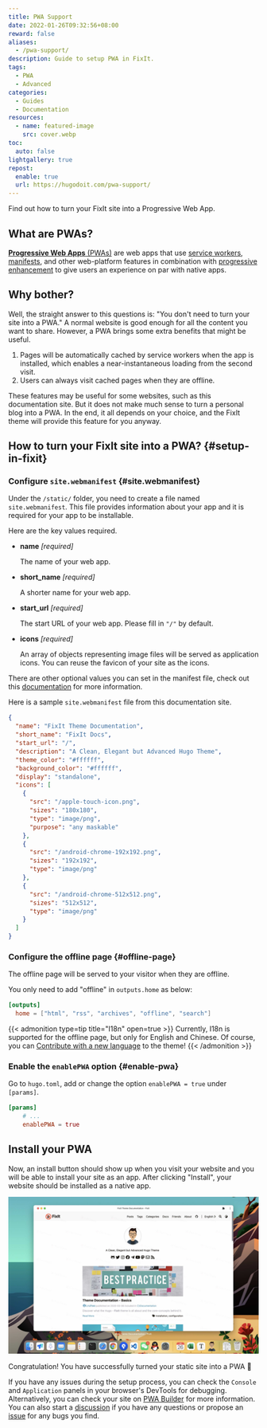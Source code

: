 ```yaml
---
title: PWA Support
date: 2022-01-26T09:32:56+08:00
reward: false
aliases:
  - /pwa-support/
description: Guide to setup PWA in FixIt.
tags:
  - PWA
  - Advanced
categories:
  - Guides
  - Documentation
resources:
  - name: featured-image
    src: cover.webp
toc:
  auto: false
lightgallery: true
repost:
  enable: true
  url: https://hugodoit.com/pwa-support/
---
```


Find out how to turn your FixIt site into a Progressive Web App.

<!--more-->

## What are PWAs?

[**Progressive Web Apps** (PWAs)][pwas] are web apps that use [service workers][service-workers], [manifests][manifest], and other web-platform features in combination with [progressive enhancement][progressive-enhancement] to give users an experience on par with native apps.

## Why bother?

Well, the straight answer to this questions is: "You don't need to turn your site into a PWA." A normal website is good enough for all the content you want to share. However, a PWA brings some extra benefits that might be useful.

1. Pages will be automatically cached by service workers when the app is installed, which enables a near-instantaneous loading from the second visit.
2. Users can always visit cached pages when they are offline.

These features may be useful for some websites, such as this documentation site. But it does not make much sense to turn a personal blog into a PWA. In the end, it all depends on your choice, and the FixIt theme will provide this feature for you anyway.

## How to turn your FixIt site into a PWA? {#setup-in-fixit}

### Configure `site.webmanifest` {#site.webmanifest}

Under the `/static/` folder, you need to create a file named `site.webmanifest`. This file provides information about your app and it is required for your app to be installable.

Here are the key values required.

- **name** _[required]_

    The name of your web app.

- **short_name** _[required]_

    A shorter name for your web app.

- **start_url** _[required]_

    The start URL of your web app. Please fill in `"/"` by default.

- **icons** _[required]_

    An array of objects representing image files will be served as application icons. You can reuse the favicon of your site as the icons.

There are other optional values you can set in the manifest file, check out this [documentation][manifest] for more information.

Here is a sample `site.webmanifest` file from this documentation site.

```json
{
  "name": "FixIt Theme Documentation",
  "short_name": "FixIt Docs",
  "start_url": "/",
  "description": "A Clean, Elegant but Advanced Hugo Theme",
  "theme_color": "#ffffff",
  "background_color": "#ffffff",
  "display": "standalone",
  "icons": [
    {
      "src": "/apple-touch-icon.png",
      "sizes": "180x180",
      "type": "image/png",
      "purpose": "any maskable"
    },
    {
      "src": "/android-chrome-192x192.png",
      "sizes": "192x192",
      "type": "image/png"
    },
    {
      "src": "/android-chrome-512x512.png",
      "sizes": "512x512",
      "type": "image/png"
    }
  ]
}
```

### Configure the offline page {#offline-page}

The offline page will be served to your visitor when they are offline.

You only need to add "offline" in `outputs.home` as below:

```toml
[outputs]
  home = ["html", "rss", "archives", "offline", "search"]
```

{{< admonition type=tip title="I18n" open=true >}}
Currently, I18n is supported for the offline page, but only for English and Chinese. Of course, you can [Contribute with a new language](https://github.com/hugo-fixit/FixIt/pulls) to the theme!
{{< /admonition >}}

### Enable the `enablePWA` option {#enable-pwa}

Go to `hugo.toml`, add or change the option `enablePWA = true` under `[params]`.

```toml
[params]
    # ...
    enablePWA = true
```

## Install your PWA

Now, an install button should show up when you visit your website and you will be able to install your site as an app. After clicking "Install", your website should be installed as a native app.

![Installed PWA](install-pwa.jpg "Installed PWA")

Congratulation! You have successfully turned your static site into a PWA 🎉

If you have any issues during the setup process, you can check the `Console` and `Application` panels in your browser's DevTools for debugging. Alternatively, you can check your site on [PWA Builder][pwabuilder] for more information. You can also start a [discussion][discussions] if you have any questions or propose an [issue][issues] for any bugs you find.

[pwas]: https://developer.mozilla.org/en-US/docs/Web/Progressive_web_apps
[service-workers]: https://developer.mozilla.org/en-US/docs/Web/API/Service_Worker_API
[manifest]: https://developer.mozilla.org/en-US/docs/Web/Manifest
[progressive-enhancement]: https://developer.mozilla.org/en-US/docs/Glossary/Progressive_Enhancement
[pwabuilder]: https://www.pwabuilder.com/
[discussions]: https://github.com/hugo-fixit/FixIt/discussions
[issues]: https://github.com/hugo-fixit/FixIt/issues
